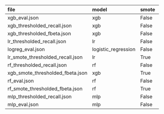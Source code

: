| file                             | model               | smote   |   smote_strategy |   smote_k | threshold_mode   |   beta |   target_recall |   selected_threshold |   val_PR_AUC |   val_ROC_AUC |   val_Recall |   val_Precision |   val_F1 |   val_Brier |   test_PR_AUC |   test_ROC_AUC |   test_Recall |   test_Precision |   test_F1 |   test_Brier |   val_Thr |   test_Thr |
|:---------------------------------|:--------------------|:--------|-----------------:|----------:|:-----------------|-------:|----------------:|---------------------:|-------------:|--------------:|-------------:|----------------:|---------:|------------:|--------------:|---------------:|--------------:|-----------------:|----------:|-------------:|----------:|-----------:|
| xgb_eval.json                    | xgb                 | False   |            nan   |       nan | fixed            |    nan |           nan   |                0.35  |       0.1127 |        0.8109 |          0   |        nan      |   0      |      0.0692 |        0.1848 |         0.6562 |        0.1667 |         nan      |    0.2    |       0.0491 |     0.35  |      0.35  |
| xgb_thresholded_recall.json      | xgb                 | False   |            nan   |       nan | recall           |    nan |             0.8 |                0     |       0.114  |        0.8094 |          1   |          0.0376 |   0.0725 |      0.0684 |        0.1656 |         0.6562 |        1      |           0.0451 |    0.0863 |       0.0483 |     0     |      0     |
| xgb_thresholded_fbeta.json       | xgb                 | False   |            nan   |       nan | fbeta            |      2 |           nan   |                0.042 |       0.114  |        0.8094 |          0.8 |          0.16   |   0.2667 |      0.0684 |        0.1656 |         0.6562 |        0.3333 |           0.0909 |    0.1429 |       0.0483 |     0.042 |      0.042 |
| lr_thresholded_recall.json       | lr                  | False   |            nan   |       nan | recall           |    nan |             0.8 |                0     |       0.0861 |        0.7203 |          1   |          0.0376 |   0.0725 |      0.18   |        0.1644 |         0.6811 |        1      |           0.0451 |    0.0863 |       0.1443 |     0     |      0     |
| logreg_eval.json                 | logistic_regression | False   |            nan   |       nan | fixed            |    nan |           nan   |                0.35  |       0.0861 |        0.7203 |          0.8 |        nan      |   0.1429 |      0.18   |        0.1644 |         0.6811 |        0.3333 |         nan      |    0.0909 |       0.1443 |     0.35  |      0.35  |
| lr_smote_thresholded_recall.json | lr                  | True    |              1   |         5 | recall           |    nan |             0.8 |                0     |       0.0866 |        0.7328 |          1   |          0.0376 |   0.0725 |      0.1711 |        0.1616 |         0.6811 |        1      |           0.0451 |    0.0863 |       0.1279 |     0     |      0     |
| rf_thresholded_recall.json       | rf                  | False   |            nan   |       nan | recall           |    nan |             0.8 |                0     |       0.1336 |        0.8562 |          1   |          0.0376 |   0.0725 |      0.0629 |        0.1178 |         0.6076 |        1      |           0.0451 |    0.0863 |       0.057  |     0     |      0     |
| xgb_smote_thresholded_fbeta.json | xgb                 | True    |              0.3 |         5 | fbeta            |      2 |           nan   |                0.034 |       0.1197 |        0.8234 |          0.8 |          0.1481 |   0.25   |      0.0617 |        0.1047 |         0.5512 |        0.1667 |           0.0526 |    0.08   |       0.0507 |     0.034 |      0.034 |
| rf_eval.json                     | rf                  | False   |            nan   |       nan | fixed            |    nan |           nan   |                0.35  |       0.1304 |        0.85   |          0.4 |        nan      |   0.1481 |      0.073  |        0.0993 |         0.6115 |        0.1667 |         nan      |    0.1429 |       0.0624 |     0.35  |      0.35  |
| rf_smote_thresholded_fbeta.json  | rf                  | True    |              0.9 |         5 | fbeta            |      2 |           nan   |                0.261 |       0.1337 |        0.8578 |          1   |          0.1667 |   0.2857 |      0.078  |        0.074  |         0.6352 |        0.1667 |           0.0476 |    0.0741 |       0.067  |     0.261 |      0.261 |
| mlp_thresholded_recall.json      | mlp                 | False   |            nan   |       nan | recall           |    nan |             0.8 |                0     |       0.0601 |        0.6406 |          1   |          0.0376 |   0.0725 |      0.0727 |        0.0506 |         0.5118 |        1      |           0.0451 |    0.0863 |       0.0625 |     0     |      0     |
| mlp_eval.json                    | mlp                 | False   |            nan   |       nan | fixed            |    nan |           nan   |                0.35  |       0.0601 |        0.6406 |          0   |        nan      |   0      |      0.0727 |        0.0506 |         0.5118 |        0      |         nan      |    0      |       0.0625 |     0.35  |      0.35  |